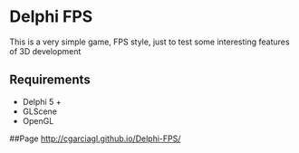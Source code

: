# Delphi FPS

This is a very simple game, FPS style, just to test some interesting features of 3D development

## Requirements

* Delphi 5 +
* GLScene
* OpenGL

##Page
http://cgarciagl.github.io/Delphi-FPS/
